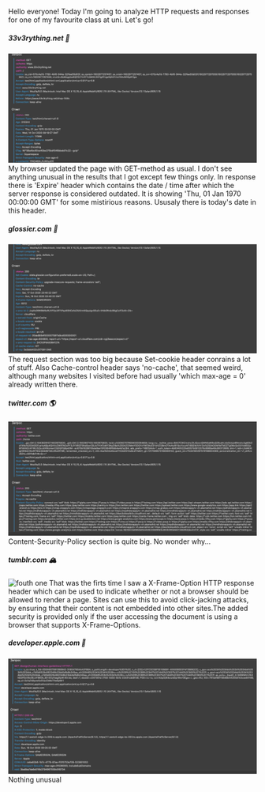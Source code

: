  Hello everyone! Today I'm going to analyze HTTP requests and responses for one of my favourite class at uni. 
 Let's go!

##### 33v3rything.net :turtle:
![first one](everything.png)
  My browser updated the page with GET-method as usual. I don't see anything unusual in the results that I got except few things only. In response there is 'Expire' header which contains the date / time after which the server response is considered outdated. It is showing 'Thu, 01 Jan 1970 00:00:00 GMT' for some mistirious reasons. Ususaly there is today's date in this header.
 
 ##### glossier.com :peach:
 ![second one](glossier.png)
 The request section was too big because Set-cookie header conrains a lot of stuff. Also Cache-control header says 'no-cache', that seemed weird, although many websites I visited before had usually 'which max-age = 0' already written there.
 
 ##### twitter.com :earth_americas:
 ![third one](twitter.png)
  Content-Security-Policy section is quite big. No wonder why...
 
 ##### tumblr.com :mountain_snow:
 ![fouth one](tumblr.png)
 That was the firts time I saw a X-Frame-Option HTTP response header which can be used to indicate whether or not a browser should be allowed to render a page. Sites can use this to avoid click-jacking attacks, by ensuring that their content is not embedded into other sites.The added security is provided only if the user accessing the document is using a browser that supports X-Frame-Options.
 
 ##### developer.apple.com :house_with_garden:
 ![fifth one](apple.png)
 Nothing unusual
 
 
 

